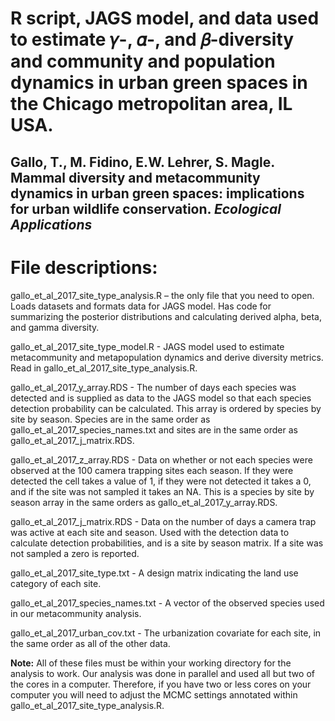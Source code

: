 # R script, JAGS model, and data used to estimate 𝛾-, 𝛼-, and 𝛽-diversity and community and population dynamics in urban green spaces in the Chicago metropolitan area, IL USA.

## **Gallo, T., M. Fidino, E.W. Lehrer, S. Magle. Mammal diversity and metacommunity dynamics in urban green spaces: implications for urban wildlife conservation. _Ecological Applications_**

# **File descriptions:**
gallo_et_al_2017_site_type_analysis.R – the only file that you need to open. Loads datasets and formats data for JAGS model. Has code for summarizing the posterior distributions and calculating derived alpha, beta, and gamma diversity.

gallo_et_al_2017_site_type_model.R - JAGS model used to estimate metacommunity and metapopulation dynamics and derive diversity metrics. Read in gallo_et_al_2017_site_type_analysis.R.  

gallo_et_al_2017_y_array.RDS - The number of days each species was detected and is supplied as data to the JAGS model so that each species detection probability can be calculated. This array is ordered by species by site by season. Species are in the same order as gallo_et_al_2017_species_names.txt and sites are in the same order as gallo_et_al_2017_j_matrix.RDS.

gallo_et_al_2017_z_array.RDS - Data on whether or not each species were observed at the 100 camera trapping sites each season. If they were detected the cell takes a value of 1, if they were not detected it takes a 0, and if the site was not sampled it takes an NA. This is a species by site by season array in the same orders as gallo_et_al_2017_y_array.RDS.

gallo_et_al_2017_j_matrix.RDS - Data on the number of days a camera trap was active at each site and season. Used with the detection data to calculate detection probabilities, and is a site by season matrix. If a site was not sampled a zero is reported.

gallo_et_al_2017_site_type.txt - A design matrix indicating the land use category of each site. 

gallo_et_al_2017_species_names.txt - A vector of the observed species used in our metacommunity analysis. 

gallo_et_al_2017_urban_cov.txt - The urbanization covariate for each site, in the same order as all of the other data.

**Note:** All of these files must be within your working directory for the analysis to work.  Our analysis was done in parallel and used all but two of the cores in a computer. Therefore, if you have two or less cores on your computer you will need to adjust the MCMC settings annotated within gallo_et_al_2017_site_type_analysis.R.
